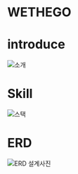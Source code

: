# WETHEGO

# introduce
![소개](https://user-images.githubusercontent.com/47494999/193388326-3d464142-d16c-425d-b7fb-1cd7902f530c.png)

# Skill

![스택](https://user-images.githubusercontent.com/47494999/193388282-e8aeb2c0-e21f-4571-9d41-a209cc0a8fcc.png)

# ERD

![ERD 설계사진](https://user-images.githubusercontent.com/47494999/193386763-5a68c377-12e1-48aa-ba96-5aad29b1288f.png)